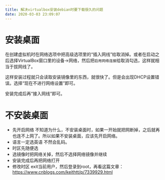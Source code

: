 ```yaml
---
title: 解决virtualbox安装debian时要下载很久的问题
date: 2020-03-03 23:09:07
---
```


# 安装桌面
在创建虚拟机时在网络选项中把高级选项里的“插入网线”给取消掉。或者在启动之后选择VirtualBox窗口里的设备->网络，然后把```启用网络连接```给取消勾选，这样就相当于拔网线了。

这样安装过程就只会读取安装镜像里的东西，就很快了。但是会出现DHCP设置错误。选择“现在不进行网络设置”即可。

安装完成后再“接入网线”即可。

# 不安装桌面
- 先开启网络
不知道为什么，不安装桌面时，如果一开始就把网断掉，之后就再也连不上网了。所以如果不安装桌面，应该先开启网络。
- 语言一定选英语
不然会乱码。
- 时区先随便选
- 选镜像时把网络关掉，然后不选择网络镜像并继续
- 安装完成后再把网络打开
- 修改时区
exit当前用户，然后登录到root，再看这篇文章：
<https://www.cnblogs.com/keithtt/p/7339929.html>

